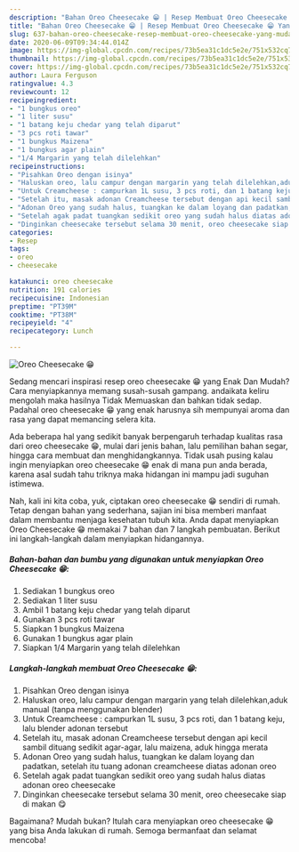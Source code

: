 ```yaml
---
description: "Bahan Oreo Cheesecake 😁 | Resep Membuat Oreo Cheesecake 😁 Yang Mudah Dan Praktis"
title: "Bahan Oreo Cheesecake 😁 | Resep Membuat Oreo Cheesecake 😁 Yang Mudah Dan Praktis"
slug: 637-bahan-oreo-cheesecake-resep-membuat-oreo-cheesecake-yang-mudah-dan-praktis
date: 2020-06-09T09:34:44.014Z
image: https://img-global.cpcdn.com/recipes/73b5ea31c1dc5e2e/751x532cq70/oreo-cheesecake-😁-foto-resep-utama.jpg
thumbnail: https://img-global.cpcdn.com/recipes/73b5ea31c1dc5e2e/751x532cq70/oreo-cheesecake-😁-foto-resep-utama.jpg
cover: https://img-global.cpcdn.com/recipes/73b5ea31c1dc5e2e/751x532cq70/oreo-cheesecake-😁-foto-resep-utama.jpg
author: Laura Ferguson
ratingvalue: 4.3
reviewcount: 12
recipeingredient:
- "1 bungkus oreo"
- "1 liter susu"
- "1 batang keju chedar yang telah diparut"
- "3 pcs roti tawar"
- "1 bungkus Maizena"
- "1 bungkus agar plain"
- "1/4 Margarin yang telah dilelehkan"
recipeinstructions:
- "Pisahkan Oreo dengan isinya"
- "Haluskan oreo, lalu campur dengan margarin yang telah dilelehkan,aduk manual (tanpa menggunakan blender)"
- "Untuk Creamcheese : campurkan 1L susu, 3 pcs roti, dan 1 batang keju, lalu blender adonan tersebut"
- "Setelah itu, masak adonan Creamcheese tersebut dengan api kecil sambil dituang sedikit agar-agar, lalu maizena, aduk hingga merata"
- "Adonan Oreo yang sudah halus, tuangkan ke dalam loyang dan padatkan, setelah itu tuang adonan creamcheese diatas adonan oreo"
- "Setelah agak padat tuangkan sedikit oreo yang sudah halus diatas adonan oreo cheesecake"
- "Dinginkan cheesecake tersebut selama 30 menit, oreo cheesecake siap di makan 😋"
categories:
- Resep
tags:
- oreo
- cheesecake

katakunci: oreo cheesecake 
nutrition: 191 calories
recipecuisine: Indonesian
preptime: "PT39M"
cooktime: "PT38M"
recipeyield: "4"
recipecategory: Lunch

---
```



![Oreo Cheesecake 😁](https://img-global.cpcdn.com/recipes/73b5ea31c1dc5e2e/751x532cq70/oreo-cheesecake-😁-foto-resep-utama.jpg)

Sedang mencari inspirasi resep oreo cheesecake 😁 yang Enak Dan Mudah? Cara menyiapkannya memang susah-susah gampang. andaikata keliru mengolah maka hasilnya Tidak Memuaskan dan bahkan tidak sedap. Padahal oreo cheesecake 😁 yang enak harusnya sih mempunyai aroma dan rasa yang dapat memancing selera kita.

Ada beberapa hal yang sedikit banyak berpengaruh terhadap kualitas rasa dari oreo cheesecake 😁, mulai dari jenis bahan, lalu pemilihan bahan segar, hingga cara membuat dan menghidangkannya. Tidak usah pusing kalau ingin menyiapkan oreo cheesecake 😁 enak di mana pun anda berada, karena asal sudah tahu triknya maka hidangan ini mampu jadi suguhan istimewa.




Nah, kali ini kita coba, yuk, ciptakan oreo cheesecake 😁 sendiri di rumah. Tetap dengan bahan yang sederhana, sajian ini bisa memberi manfaat dalam membantu menjaga kesehatan tubuh kita. Anda dapat menyiapkan Oreo Cheesecake 😁 memakai 7 bahan dan 7 langkah pembuatan. Berikut ini langkah-langkah dalam menyiapkan hidangannya.

<!--inarticleads1-->

##### Bahan-bahan dan bumbu yang digunakan untuk menyiapkan Oreo Cheesecake 😁:

1. Sediakan 1 bungkus oreo
1. Sediakan 1 liter susu
1. Ambil 1 batang keju chedar yang telah diparut
1. Gunakan 3 pcs roti tawar
1. Siapkan 1 bungkus Maizena
1. Gunakan 1 bungkus agar plain
1. Siapkan 1/4 Margarin yang telah dilelehkan




<!--inarticleads2-->

##### Langkah-langkah membuat Oreo Cheesecake 😁:

1. Pisahkan Oreo dengan isinya
1. Haluskan oreo, lalu campur dengan margarin yang telah dilelehkan,aduk manual (tanpa menggunakan blender)
1. Untuk Creamcheese : campurkan 1L susu, 3 pcs roti, dan 1 batang keju, lalu blender adonan tersebut
1. Setelah itu, masak adonan Creamcheese tersebut dengan api kecil sambil dituang sedikit agar-agar, lalu maizena, aduk hingga merata
1. Adonan Oreo yang sudah halus, tuangkan ke dalam loyang dan padatkan, setelah itu tuang adonan creamcheese diatas adonan oreo
1. Setelah agak padat tuangkan sedikit oreo yang sudah halus diatas adonan oreo cheesecake
1. Dinginkan cheesecake tersebut selama 30 menit, oreo cheesecake siap di makan 😋




Bagaimana? Mudah bukan? Itulah cara menyiapkan oreo cheesecake 😁 yang bisa Anda lakukan di rumah. Semoga bermanfaat dan selamat mencoba!
